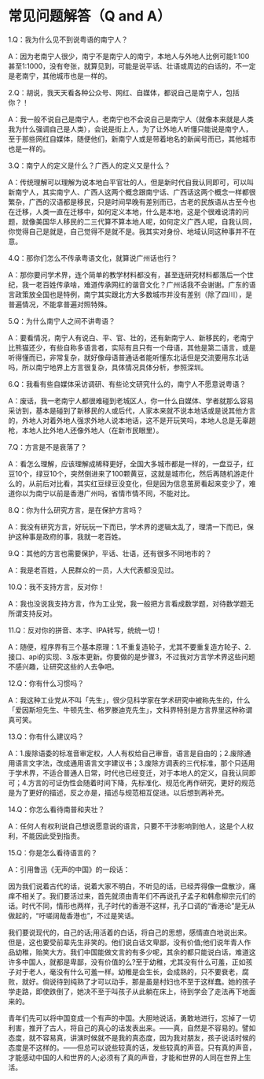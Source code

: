 # 常见问题解答（Q and A）

1.Q：我为什么见不到说粤语的南宁人？

A：因为老南宁人很少，南宁不是南宁人的南宁，本地人与外地人比例可能1:100甚至1:1000，没有夸张，就算见到，可能是说平话、壮语或周边的白话的，不一定是老南宁，其他城市也是一样的。

2.Q：胡说，我天天看各种公众号、网红、自媒体，都说自己是南宁人，包括你？！

A：我一般不说自己是南宁人，老南宁也不会说自己是南宁人（就像本来就是人类我为什么强调自己是人类），会说是街上人，为了让外地人听懂只能说是南宁人，至于那些网红自媒体，随便他们，新南宁人或是带着地名的新闻号而已，其他城市也是一样的。

3.Q：南宁人的定义是什么？广西人的定义又是什么？

A：传统理解可以理解为说本地白平官壮的人，但是新时代自我认同即可，可以叫新南宁人，其实南宁人、广西人这两个概念跟南宁话、广西话这两个概念一样都很繁杂，广西的汉语都是移民，只是时间早晚有差别而已，古老的民族语从古至今也在迁移，人类一直在迁移中，如何定义本地，什么是本地，这是个很难说清的问题，就像美国华人移民的二三代算不算本地人呢，如何定义广西人呢，自我认同，你觉得自己是就是，自己觉得不是就不是。我其实对身份、地域认同这种事并不在意。

4.Q：那你们怎么不传承粤语文化，就算说广州话也行？

A：那你要问学术界，连个简单的教学材料都没有，甚至连研究材料都落后一个世纪，我一老百姓传承啥，难道传承网红的谐音文化？广州话我不会谢谢。广东的语言政策放全国也是特例，南宁其实跟北方大多数城市并没有差别（除了四川），是普遍情况，不能拿普遍对照特殊。

5.Q：为什么南宁人之间不讲粤语？

A：要看情况，南宁人有说白、平、官、壮的，还有新南宁人、新移民的，老南宁比熊猫还少，有些自称多语言者，实际有且只有一个母语，其他是第二语言，或是听得懂而已，非常复杂，就好像母语普通话者能听懂东北话但是交流要用东北话吗，所以南宁地界上方言很复杂，具体情况具体分析，参照深圳。

6.Q：我看有些自媒体采访调研、有些论文研究什么的，南宁人不愿意说粤语？

A：废话，我一老南宁人都很难碰到老城区人，你一什么自媒体、学者就那么容易采访到，基本是碰到了新移民的人或后代，人家本来就不说本地话或是说其他方言的，外地人对着外地人强求外地人说本地话，这不是开玩笑吗，本地人总是无辜趟枪，本地人比外地人还像外地人（在新市民眼里）。

7.Q：方言是不是衰落了？

A：看怎么理解，应该理解成稀释更好，全国大多城市都是一样的，一盘豆子，红豆10个，绿豆10个，突然倒进来了100颗黄豆，这就是城市化，然后再随机游走什么的，从前后对比看，其实红豆绿豆没变化，但是因为信息茧房看起来变少了，难道你以为南宁以前是香港广州吗，省情市情不同，不能对比。

8.Q：你为什么研究方言，是在保护方言吗？

A：我没有研究方言，好玩玩一下而已，学术界的逻辑太乱了，理清一下而已，保护这种事是政府的事，我就一老百姓。

9.Q：其他的方言也需要保护，平话、壮语，还有很多不同地市的？

A：我是老百姓，人民群众的一员，人大代表都没见过。

10.Q：我不支持方言，反对你！

A：我也没说我支持方言，作为工业党，我一般把方言看成数学题，对待数学题无所谓支持反对。

11.Q：反对你的拼音、本字、IPA转写，统统一切！

A：随便，程序界有三个基本原理：1.不重复造轮子，尤其不要重复造方轮子、2.接口、api的实现、3.版本更新。你要做的是步骤3，不过我对方言学术界这些问题不感兴趣，让研究这些的人去争吧。

12.Q：你有什么习惯吗？

A：我这种工业党从不叫「先生」，很少见科学家在学术研究中被称先生的，什么「爱因斯坦先生、牛顿先生、格罗滕迪克先生」，文科界特别是方言界里这种称谓真可笑。

13.Q：你有什么建议吗？

A：1.废除语委的标准音审定权，人人有权给自己审音，语言是自由的；2.废除通用语言文字法，改成通用语言文字建议书；3.废除方调表的三代标准，那个只适用于学术界，不适合普通人日常，时代也已经变迁，对于本地人的定义，自我认同即可；4.方言的可证伪性会随着时间下降，先标准化、规范化再作研究，更好的规范是为了更好的描述，反之亦是，描述与规范相互促进。以后想到再补充。

14.Q：你怎么看待南普和夹壮？

A：任何人有权利说自己想说愿意说的语言，只要不干涉影响到他人，这是个人权利，不能因此受到指责。

15.Q：你是怎么看待语言的？

A：引用鲁迅《无声的中国》的一段话：

因为我们说着古代的话，说着大家不明白，不听见的话，已经弄得像一盘散沙，痛痒不相关了。我们要活过来，首先就须由青年们不再说孔子孟子和韩愈柳宗元们的话。时代不同，情形也两样，孔子时代的香港不这样，孔子口调的“香港论”是无从做起的，“吁嗟阔哉香港也”，不过是笑话。

我们要说现代的，自己的话;用活着的白话，将自己的思想，感情直白地说出来。但是，这也要受前辈先生非笑的。他们说白话文卑鄙，没有价值;他们说年青人作品幼稚，贻笑大方。我们中国能做文言的有多少呢，其余的都只能说白话，难道这许多中国人，就都是卑鄙，没有价值的么?至于幼稚，尤其没有什么可羞，正如孩子对于老人，毫没有什么可羞一样。幼稚是会生长，会成熟的，只不要衰老，腐败，就好。倘说待到纯熟了才可以动手，那是虽是村妇也不至于这样蠢。她的孩子学走路，即使跌倒了，她决不至于叫孩子从此躺在床上，待到学会了走法再下地面来的。 

青年们先可以将中国变成一个有声的中国。大胆地说话，勇敢地进行，忘掉了一切利害，推开了古人，将自己的真心的话发表出来。——真，自然是不容易的。譬如态度，就不容易真，讲演时候就不是我的真态度，因为我对朋友，孩子说话时候的态度是不这样的。——但总可以说些较真的话，发些较真的声音。只有真的声音，才能感动中国的人和世界的人;必须有了真的声音，才能和世界的人同在世界上生活。


